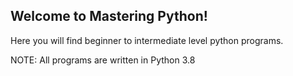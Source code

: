 ## Welcome to Mastering Python!
Here you will find beginner to intermediate level python programs.

NOTE: All programs are written in Python 3.8
